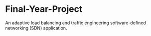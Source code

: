 # Final-Year-Project
An adaptive load balancing and traffic engineering software-defined networking (SDN) application.
